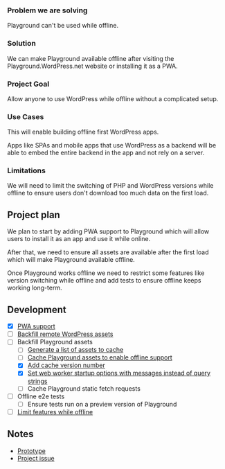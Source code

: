 ### Problem we are solving

Playground can't be used while offline.

### Solution

We can make Playground available offline after visiting the Playground.WordPress.net website or installing it as a PWA.

### Project Goal

Allow anyone to use WordPress while offline without a complicated setup.

### Use Cases

This will enable building offline first WordPress apps.

Apps like SPAs and mobile apps that use WordPress as a backend will be able to embed the entire backend in the app and not rely on a server.

### Limitations

We will need to limit the switching of PHP and WordPress versions while offline to ensure users don't download too much data on the first load.

## Project plan

We plan to start by adding PWA support to Playground which will allow users to install it as an app and use it while online.

After that, we need to ensure all assets are available after the first load which will make Playground available offline.

Once Playground works offline we need to restrict some features like version switching while offline and add tests to ensure offline keeps working long-term.

## Development

-   [x] [PWA support](https://github.com/WordPress/wordpress-playground/pull/1086)
-   [ ] [Backfill remote WordPress assets](https://github.com/WordPress/wordpress-playground/pull/1532)
-   [ ] Backfill Playground assets
    -   [ ] [Generate a list of assets to cache](https://github.com/WordPress/wordpress-playground/pull/1573)
    -   [ ] [Cache Playground assets to enable offline support ](https://github.com/WordPress/wordpress-playground/pull/1535)
    -   [x] [Add cache version number](https://github.com/WordPress/wordpress-playground/pull/1541)
    -   [x] [Set web worker startup options with messages instead of query strings](https://github.com/WordPress/wordpress-playground/pull/1574)
    -   [ ] Cache Playground static fetch requests
-   [ ] Offline e2e tests
    -   [ ] Ensure tests run on a preview version of Playground
-   [ ] [Limit features while offline](https://github.com/WordPress/wordpress-playground/pull/1607/files)

## Notes

-   [Prototype](https://github.com/WordPress/wordpress-playground/pull/1483)
-   [Project issue](https://github.com/WordPress/wordpress-playground/issues/133)

